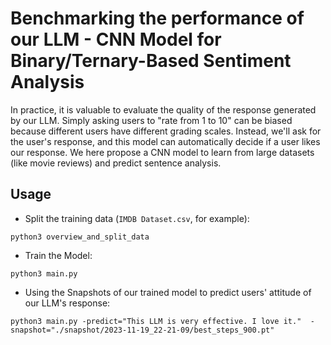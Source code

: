 # Benchmarking the performance of our LLM - CNN Model for Binary/Ternary-Based Sentiment Analysis
In practice, it is valuable to evaluate the quality of the response generated by our LLM. Simply asking users to "rate from 1 to 10" can be biased because different users have different grading scales. Instead, we'll ask for the user's response, and this model can automatically decide if a user likes our response. We here propose a CNN model to learn from large datasets (like movie reviews) and predict sentence analysis.

## Usage

- Split the training data (`IMDB Dataset.csv`, for example):
```
python3 overview_and_split_data
```
- Train the Model:
```
python3 main.py
```
- Using the Snapshots of our trained model to predict users' attitude of our LLM's response:
```
python3 main.py -predict="This LLM is very effective. I love it."  -snapshot="./snapshot/2023-11-19_22-21-09/best_steps_900.pt" 
```